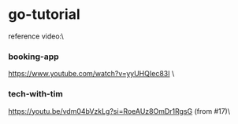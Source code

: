 # go-tutorial
reference video:\
### booking-app
https://www.youtube.com/watch?v=yyUHQIec83I \
### tech-with-tim
https://youtu.be/vdm04bVzkLg?si=RoeAUz8OmDr1RgsG (from #17)\